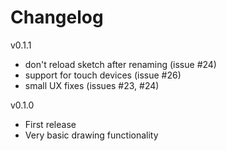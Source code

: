 # Changelog

v0.1.1
* don't reload sketch after renaming (issue #24)
* support for touch devices (issue #26)
* small UX fixes (issues #23, #24)

v0.1.0
* First release
* Very basic drawing functionality
